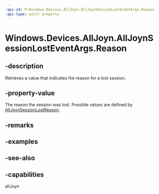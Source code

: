 ----api-id: P:Windows.Devices.AllJoyn.AllJoynSessionLostEventArgs.Reason
-api-type: winrt property
---<!-- Property syntaxpublic Windows.Devices.AllJoyn.AllJoynSessionLostReason Reason { get; }--># Windows.Devices.AllJoyn.AllJoynSessionLostEventArgs.Reason## -descriptionRetrieves a value that indicates the reason for a lost session.## -property-valueThe reason the session was lost. Possible values are defined by [AllJoynSessionLostReason](alljoynsessionlostreason.md).## -remarks## -examples## -see-also## -capabilitiesallJoyn